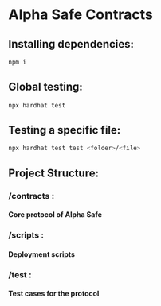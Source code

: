 # Alpha Safe Contracts 

## Installing dependencies:
```bash 
npm i
```

## Global testing: 
```bash 
npx hardhat test
```

## Testing a specific file: 
```bash 
npx hardhat test test <folder>/<file>
```

## Project Structure: 

### /contracts :

#### Core protocol of Alpha Safe

### /scripts : 

#### Deployment scripts

### /test : 

#### Test cases for the protocol
